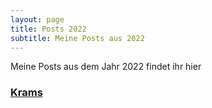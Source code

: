 ```yaml
---
layout: page
title: Posts 2022
subtitle: Meine Posts aus 2022
---
```


Meine Posts aus dem Jahr 2022 findet ihr hier

### [Krams](https://osborntv.github.io/Jahr2022/first-wallpaper.md "Versuche es doch mal")

